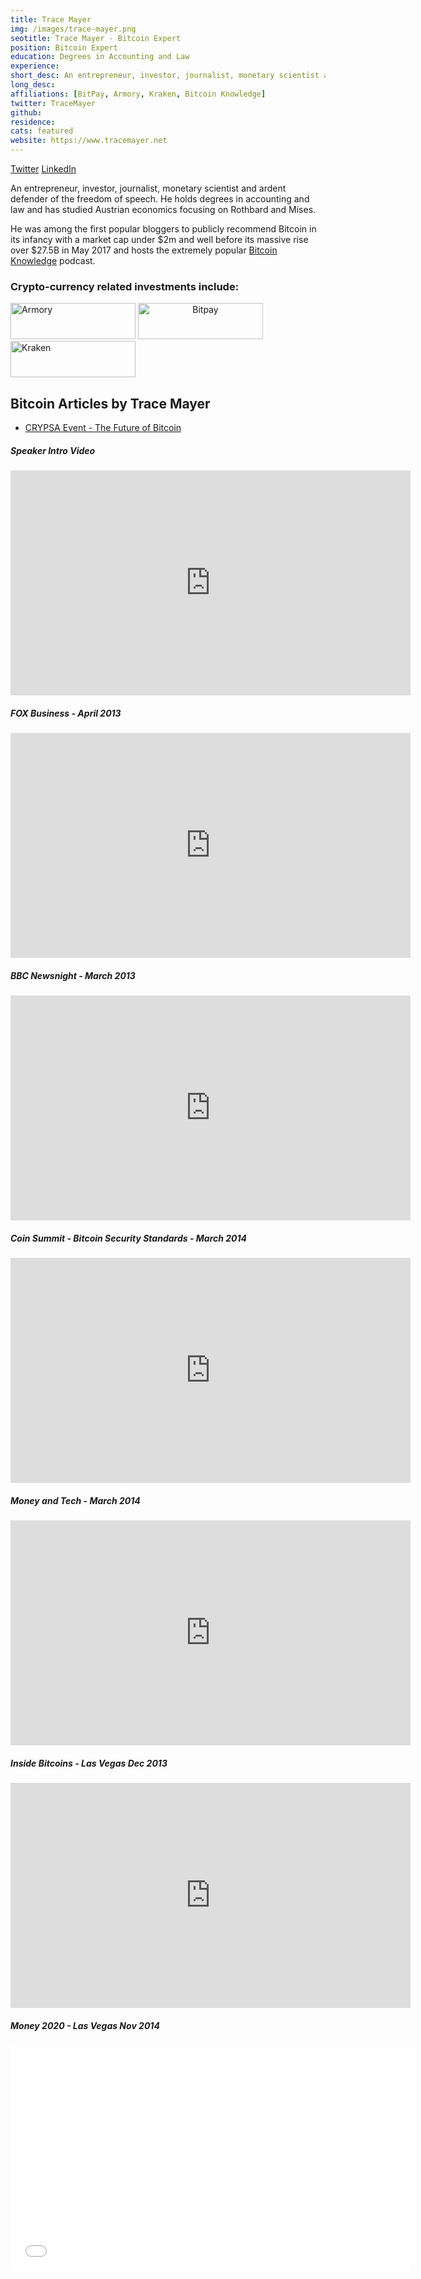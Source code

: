 ```yaml
---
title: Trace Mayer
img: /images/trace-mayer.png
seotitle: Trace Mayer - Bitcoin Expert
position: Bitcoin Expert
education: Degrees in Accounting and Law
experience:
short_desc: An entrepreneur, investor, journalist, monetary scientist and ardent defender of the freedom of speech.
long_desc:
affiliations: [BitPay, Armory, Kraken, Bitcoin Knowledge]
twitter: TraceMayer
github: 
residence:
cats: featured
website: https://www.tracemayer.net
---
```


<a class="social-link" href="https://twitter.com/tracemayer" target="_blank">Twitter</a> <a class="social-link" title="Trace Mayer" href="https://www.linkedin.com/in/tracemayer" target="_blank">LinkedIn</a>

An entrepreneur, investor, journalist, monetary scientist and ardent defender of the freedom of speech. He holds degrees in accounting and law and has studied Austrian economics focusing on Rothbard and Mises.

He was among the first popular bloggers to publicly recommend Bitcoin in its infancy with a market cap under $2m and well before its massive rise over $27.5B in May 2017 and hosts the extremely popular <a title="Bitcoin Knowledge" href="http://www.bitcoin.kn"  target="_blank">Bitcoin Knowledge</a> podcast.

### Crypto-currency related investments include:

<a href="http://www.bitcoinarmory.com" align="left" target="_blank"><img
 src="http://www.tracemayer.net/images/armory.png" alt="Armory"
 style="border: 0px solid ; width: 200px; height: 58px;"></a>
<a href="http://www.bitpay.com" align="middle" target="_blank"><img
 src="http://www.tracemayer.net/images/bitpay.png" alt="Bitpay"
 style="border: 0px solid ; width: 200px; height: 58px;"></a>
<a href="http://www.kraken.com" align="left" target="_blank"><img
 src="http://www.tracemayer.net/images/kraken.png" alt="Kraken"
 style="border: 0px solid ; width: 200px; height: 58px;"></a>

## Bitcoin Articles by Trace Mayer

<ul>
<li><a href="/crypsa-future-of-bitcoin/">CRYPSA Event - The Future of Bitcoin</a></li>
</ul>

##### Speaker Intro Video

<iframe width="640" height="360" src="https://www.youtube.com/embed/mgpDuH17T0Y" frameborder="0" allowfullscreen></iframe>

##### FOX Business - April 2013

<iframe width="640" height="360" src="https://www.youtube.com/embed/NM32O5YqgdY" frameborder="0" allowfullscreen></iframe>

##### BBC Newsnight - March 2013

<iframe width="640" height="360" src="https://www.youtube.com/embed/UA5_paH__q0" frameborder="0" allowfullscreen></iframe>

##### Coin Summit - Bitcoin Security Standards - March 2014

<iframe width="640" height="360" src="https://www.youtube.com/embed/F28bqzD-m5w" frameborder="0" allowfullscreen></iframe>

##### Money and Tech - March 2014

<iframe width="640" height="360" src="https://www.youtube.com/embed/ge-Rc6XvU6w" frameborder="0" allowfullscreen></iframe>

##### Inside Bitcoins - Las Vegas Dec 2013

<iframe width="640" height="360" src="https://www.youtube.com/embed/tYQe7JHJZPM" frameborder="0" allowfullscreen></iframe>

##### Money 2020 - Las Vegas Nov 2014

<iframe width="640" height="360" src="//www.youtube.com/embed/6W_DNR9Bhus" frameborder="0" allowfullscreen></iframe>

